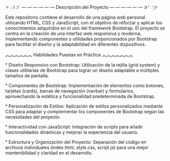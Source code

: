 ✧ ˖ ꒰ ੭´ — — — — — — Descripción del Proyecto — — — — — — ✰⁺ಿೖ୭

Este repositorio contiene el desarrollo de una página web personal utilizando HTML, CSS y JavaScript, con el objetivo de reforzar y aplicar los conocimientos adquiridos en el uso del framework Bootstrap. El proyecto se centra en la creación de una interfaz web responsiva y moderna, implementando componentes y utilidades proporcionados por Bootstrap para facilitar el diseño y la adaptabilidad en diferentes dispositivos.

︽︽︽︽︽︽ Habilidades Puestas en Práctica ︽︽︽︽︽︽︽

° Diseño Responsivo con Bootstrap: Utilización de la rejilla (grid system) y clases utilitarias de Bootstrap para lograr un diseño adaptable a múltiples tamaños de pantalla.

° Componentes de Bootstrap: Implementación de elementos como botones, tarjetas (cards), barras de navegación (navbar) y formularios, aprovechando la estética y funcionalidad predeterminada de Bootstrap.

° Personalización de Estilos: Aplicación de estilos personalizados mediante CSS para adaptar y complementar los componentes de Bootstrap según las necesidades del proyecto.

° Interactividad con JavaScript: Integración de scripts para añadir funcionalidades dinámicas y mejorar la experiencia del usuario.

° Estructura y Organización del Proyecto: Separación del código en archivos individuales (index.html, style.css, script.js) para una mejor mantenibilidad y claridad en el desarrollo.
